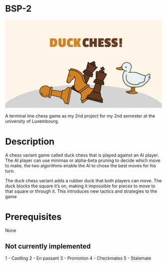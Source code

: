 # BSP-2
![](https://github.com/asytuyf/BSP-2/blob/main/Duckchess.png)


A terminal line chess game as my 2nd project for my 2nd semester at the university of Luxembourg.

# Description

A chess variant game called duck chess that is played against an AI player. The AI player can use minimax or alpha-beta pruning to decide which move to make, the two algorithms enable the AI to chose the best moves for his turn.

The duck chess variant adds a rubber duck that both players can move. The duck blocks the square it’s on, making it impossible for pieces to move to that square or through it. This introduces new tactics and strategies to the game

# Prerequisites

None

## Not currently implemented

1 - Castling
2 - En passant
3 - Promotion
4 - Checkmates
5 - Stalemate

